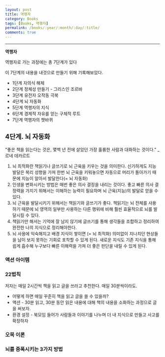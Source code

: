 ```yaml
---
layout: post
title: 역행자
category: Books
tags: [Books, 역행자]
permalink: /books/:year/:month/:day/:title/
comments: true
---
```


---

**역행자**

역행자로 가는 과정에는 총 7단계가 있다 <br>

이 7단계의 내용을 내것으로 만들기 위해 기록해보았다. 

* 1단계 자의식 해체 
* 2단계 정체성 만들기 - 그리스인 조르바
* 3단계 유전자 오작동 극복
* 4단계 뇌 자동화
* 5단계 역행자의 지식
* 6단계 경제적 자유를 얻는 구체적 루트
* 7단계 역행자의 쳇바퀴

## 4단계. 뇌 자동화
"좋은 책을 읽는다는 것은, 몇백 년 전에 살았던 가장 훌륭한 사람과 대화하는 것이다." _르네 데카르트

1. 뇌 최적화란 책읽기나 글쓰기로 뇌 근육을 키우는 것을 의미한다. 신기하게도 지능 발달은 복리 성향을 가져 한번 뇌 근육을 키워놓으면 자동으로 머리가 돌아가기 때문에 지능이 알아서 발달한다(= 뇌 자동화)
2. 인생을 변화시키는 방법은 매번 좋은 의사 결정을 내리는 것이다. 좋고 빠른 의사 결정력을 가지기 위해서는 이해하는 능력이 필요하며 뇌 근육(지능)의 발달로 얻을 수 있다.
3. 뇌 근육을 발달시키기 위해서는 책읽기와 글쓰기가 좋다. 책읽기는 뇌 전체를 사용하기 때문에 뇌 영역의 일부만 사용하는 다른 행위에 비해 훨씬 효율적으로 뇌를 발달시킬 수 있다. 
4. 책읽기만 해서는 기억에 잘 남지 않기에 글쓰기를 통해 생각들을 조합하고 정리하여 완전한 나의 지식으로 정리해야한다. 
5. 뇌 사용에 익숙해지고 배경 지식이 쌓이면 (= 뇌 최적화) 의미없이 지나치던 현상들을 남이 보지 못하는 기회로 포착할 수 있게 된다. 새로운 지식도 기존 지식을 통해 쉽게 흡수해 누구보다 빠른 이해력을 가져 더 좋은 판단을 내릴 수 있게 된다.

### 액션 아이템
### 22법칙
저자는 매일 2시간씩 책을 읽고 글을 쓰라고 추천한다. 매일 30분씩이라도. 
* 어떻게 하면 매일 꾸준히 책을 읽고 글을 쓸 수 있을까?
* 액션 - 30분 읽고, 30분 동안 읽은 내용에 대해 책의 내용을 소화하는 과정으로 글을 써보자. 
* 환경 설정 - 북모임 들어가 사람들과 이야기를 나누며 더 내 지식으로 만들고 사고를 확장하자


### 오목 이론
### 뇌를 증폭시키는 3가지 방법
